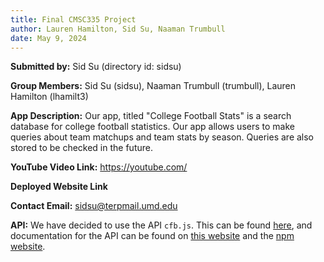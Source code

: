 ```yaml
---
title: Final CMSC335 Project
author: Lauren Hamilton, Sid Su, Naaman Trumbull
date: May 9, 2024
---
```


**Submitted by:** Sid Su (directory id: sidsu)

**Group Members:** Sid Su (sidsu), Naaman Trumbull (trumbull), Lauren Hamilton (lhamilt3)

**App Description:** 
Our app, titled "College Football Stats" is a search database for college football statistics. Our app allows 
users to make queries about team matchups and team stats by season. Queries are also stored to be checked in the future. 

**YouTube Video Link:** https://youtube.com/

**Deployed Website Link** 

**Contact Email:** sidsu@terpmail.umd.edu

**API:** We have decided to use the API `cfb.js`. This can be found [here](https://collegefootballdata.com/), and documentation for the API can be found on [this website](https://api.collegefootballdata.com/api/docs/?url=/api-docs.json) and the [npm website](https://www.npmjs.com/package/cfb.js?activeTab=readme).

